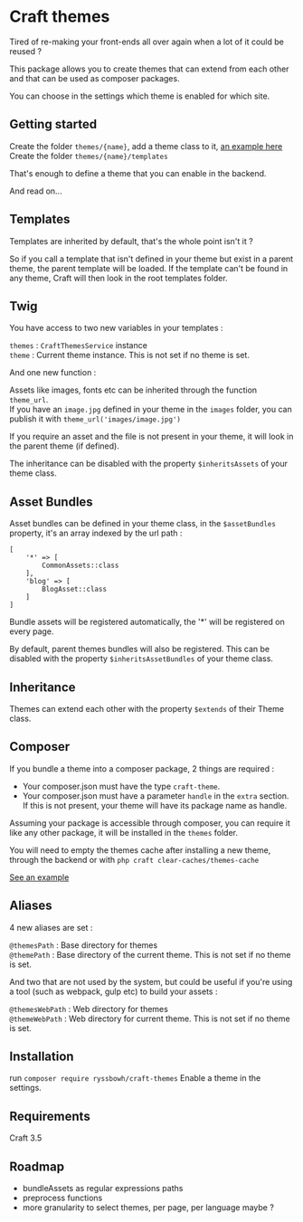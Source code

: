 # Craft themes

Tired of re-making your front-ends all over again when a lot of it could be reused ?

This package allows you to create themes that can extend from each other and that can be used as composer packages.

You can choose in the settings which theme is enabled for which site.

## Getting started

Create the folder `themes/{name}`, add a theme class to it, [an example here](https://github.com/ryssbowh/example-theme/blob/master/Theme.php)
Create the folder `themes/{name}/templates`

That's enough to define a theme that you can enable in the backend.

And read on...

## Templates 

Templates are inherited by default, that's the whole point isn't it ?

So if you call a template that isn't defined in your theme but exist in a parent theme, the parent template will be loaded. If the template can't be found in any theme, Craft will then look in the root templates folder.

## Twig

You have access to two new variables in your templates :

`themes` : `CraftThemesService` instance  
`theme` : Current theme instance. This is not set if no theme is set.

And one new function :

Assets like images, fonts etc can be inherited through the function `theme_url`.  
If you have an `image.jpg` defined in your theme in the `images` folder, you can publish it with `theme_url('images/image.jpg')`

If you require an asset and the file is not present in your theme, it will look in the parent theme (if defined).

The inheritance can be disabled with the property `$inheritsAssets` of your theme class.

## Asset Bundles

Asset bundles can be defined in your theme class, in the `$assetBundles` property, it's an array indexed by the url path :
```
[
	'*' => [
		CommonAssets::class
	],
	'blog' => [
		BlogAsset::class
	]
]
```

Bundle assets will be registered automatically, the '\*' will be registered on every page.

By default, parent themes bundles will also be registered. This can be disabled with the property `$inheritsAssetBundles` of your theme class.

## Inheritance

Themes can extend each other with the property `$extends` of their Theme class.

## Composer

If you bundle a theme into a composer package, 2 things are required :

- Your composer.json must have the type `craft-theme`.
- Your composer.json must have a parameter `handle` in the `extra` section. If this is not present, your theme will have its package name as handle.

Assuming your package is accessible through composer, you can require it like any other package, it will be installed in the `themes` folder.

You will need to empty the themes cache after installing a new theme, through the backend or with `php craft clear-caches/themes-cache`

[See an example](https://github.com/ryssbowh/example-theme/blob/master/composer.json)

## Aliases

4 new aliases are set :

`@themesPath` : Base directory for themes  
`@themePath` : Base directory of the current theme. This is not set if no theme is set.

And two that are not used by the system, but could be useful if you're using a tool (such as webpack, gulp etc) to build your assets :

`@themesWebPath` : Web directory for themes  
`@themeWebPath` : Web directory for current theme. This is not set if no theme is set.

## Installation

run `composer require ryssbowh/craft-themes`
Enable a theme in the settings.

## Requirements

Craft 3.5

## Roadmap

- bundleAssets as regular expressions paths
- preprocess functions
- more granularity to select themes, per page, per language maybe ?